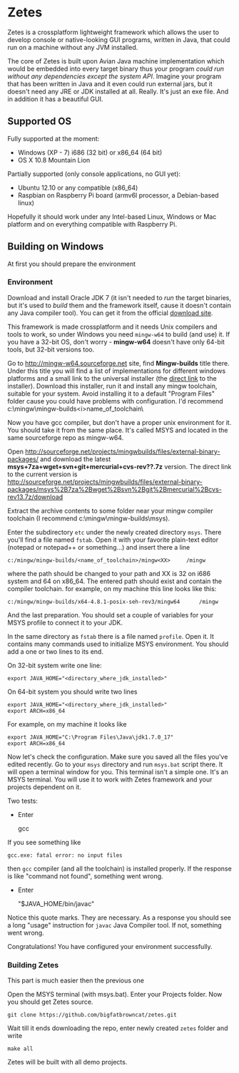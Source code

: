 Zetes
=========

Zetes is a crossplatform lightweight framework which allows the user to develop console or 
native-looking GUI programs, written in Java, that could run on a machine without any JVM installed.

The core of Zetes is built upon Avian Java machine implementation which would be embedded
into every target binary thus your program <i>could run without any dependencies except the system API</i>. 
Imagine your program that has been written in Java and it even could run external jars, but it doesn't need 
any JRE or JDK installed at all. Really. It's just an exe file. And in addition it has a beautiful GUI.

## Supported OS

Fully supported at the moment:
* Windows (XP - 7) i686 (32 bit) or x86_64 (64 bit)
* OS X 10.8 Mountain Lion

Partially supported (only console applications, no GUI yet):
* Ubuntu 12.10 or any compatible (x86_64)
* Raspbian on Raspberry Pi board (armv6l processor, a Debian-based linux)

Hopefully it should work under any Intel-based Linux, Windows or Mac platform and on 
everything compatible with Raspberry Pi.

## Building on Windows

At first you should prepare the environment

### Environment

Download and install Oracle JDK 7 (it isn't needed to _run_ the target binaries, 
but it's used to _build_ them and the framework itself, cause it doesn't contain any Java
compiler tool). You can get it from the official <a href="http://www.oracle.com/technetwork/java/javase/downloads/index.html">download site</a>.

This framework is made crossplatform and it needs Unix compilers and tools to work, so
under Windows you need <code>mingw-w64</code> to build (and use) it. If you have a 32-bit OS, don't worry -
<b>mingw-w64</b> doesn't have only 64-bit tools, but 32-bit versions too.

Go to http://mingw-w64.sourceforge.net site, find <b>Mingw-builds</b> title there. Under this title
you will find a list of implementations for different windows platforms and a small link to the
universal installer (the <a href="http://sourceforge.net/projects/mingwbuilds/files/mingw-builds-install/mingw-builds-install.exe/download">direct link</a> to the installer).
Download this installer, run it and install any mingw toolchain, suitable for your system. 
Avoid installing it to a default "Program Files" folder cause you could have problems with configuration.
I'd recommend c:\mingw\mingw-builds\<i>name_of_toolchain</i>\

Now you have gcc compiler, but don't have a proper unix environment for it. You should take it
from the same place. It's called MSYS and located in the same sourceforge repo as mingw-w64.

Open http://sourceforge.net/projects/mingwbuilds/files/external-binary-packages/ and download the
latest <b>msys+7za+wget+svn+git+mercurial+cvs-rev??.7z</b> version. 
The direct link to the current version is http://sourceforge.net/projects/mingwbuilds/files/external-binary-packages/msys%2B7za%2Bwget%2Bsvn%2Bgit%2Bmercurial%2Bcvs-rev13.7z/download

Extract the archive contents to some folder near your mingw compiler toolchain (I recommend c:\mingw\mingw-builds\msys).

Enter the subdirectory <code>etc</code> under the newly created directory <code>msys</code>. 
There you'll find a file named <code>fstab</code>.
Open it with your favorite plain-text editor (notepad or notepad++ or something...) and insert there
a line
	
	c:/mingw/mingw-builds/<name_of_toolchain>/mingw<XX>		/mingw
	
where the path should be changed to your path and XX is 32 on i686 system and 64 on x86_64.
The entered path should exist and contain the compiler toolchain. for example, on my machine this
line looks like this:

	c:/mingw/mingw-builds/x64-4.8.1-posix-seh-rev3/mingw64		/mingw

And the last preparation. You should set a couple of variables for your MSYS profile to
connect it to your JDK.

In the same directory as <code>fstab</code> there is a file named <code>profile</code>. Open it.
It contains many commands used to initialize MSYS environment. You should add a one or two lines to 
its end.

On 32-bit system write one line:

	export JAVA_HOME="<directory_where_jdk_installed>"
	
On 64-bit system you should write two lines

	export JAVA_HOME="<directory_where_jdk_installed>"
	export ARCH=x86_64

For example, on my machine it looks like 

	export JAVA_HOME="C:\Program Files\Java\jdk1.7.0_17"
	export ARCH=x86_64
	
Now let's check the configuration. Make sure you saved all the files you've edited recently.
Go to your <code>msys</code> directory and run <code>msys.bat</code> script there. It will open
a terminal window for you. This terminal isn't a simple one. It's an MSYS terminal. You will
use it to work with Zetes framework and your projects dependent on it. 

Two tests:
* Enter

	gcc
	
If you see something like

	gcc.exe: fatal error: no input files
	
then <code>gcc</code> compiler (and all the toolchain) is installed properly. If the response is
like "command not found", something went wrong.

* Enter

	"$JAVA_HOME/bin/javac"
	
Notice this quote marks. They are necessary. As a response you should see a long "usage" 
instruction for <code>javac</code> Java Compiler tool. If not, something went wrong.

Congratulations! You have configured your environment successfully.

### Building Zetes

This part is much easier then the previous one

Open the MSYS terminal (with msys.bat). Enter your Projects folder. Now you should get Zetes source.

	git clone https://github.com/bigfatbrowncat/zetes.git
	
Wait till it ends downloading the repo, enter newly created <code>zetes</code> folder and
write

	make all
	
Zetes will be built with all demo projects.
